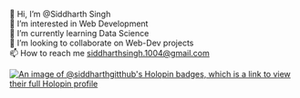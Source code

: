 👋 Hi, I’m @Siddharth Singh<br>
👀 I’m interested in Web Development<br>
🌱 I’m currently learning Data Science<br>
💞️ I’m looking to collaborate on Web-Dev projects<br>
📫 How to reach me siddharthsingh.1004@gmail.com<br>

[![An image of @siddharthgitthub's Holopin badges, which is a link to view their full Holopin profile](https://holopin.me/siddharthgitthub)](https://holopin.io/@siddharthgitthub)
